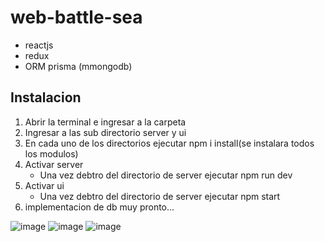 # web-battle-sea
- reactjs
- redux
- ORM prisma (mmongodb)
## Instalacion
1. Abrir la terminal e ingresar a la carpeta
2. Ingresar a las sub directorio server y ui
3. En cada uno de los directorios ejecutar npm i install(se instalara todos los modulos)
4. Activar server
    - Una vez debtro del directorio de server ejecutar npm run dev
5. Activar ui
    - Una vez debtro del directorio de server ejecutar npm start
6. implementacion de db muy pronto...

![image](https://github.com/isaacanteparac/web-battle-sea/assets/69361351/8a9e5156-54e0-4f5c-ac86-fc5ac50c50c2)
![image](https://github.com/isaacanteparac/web-battle-sea/assets/69361351/fe65e1c2-a8c8-4e02-8856-bda28722d04e)
![image](https://github.com/isaacanteparac/web-battle-sea/assets/69361351/afbceebe-0882-4f99-9789-bd9cb74d59c8)
